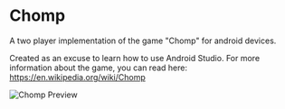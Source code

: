 # Chomp
A two player implementation of the game "Chomp" for android devices. 

Created as an excuse to learn how to use Android Studio. For more information about the game, you can read here:
https://en.wikipedia.org/wiki/Chomp

![Chomp Preview](http://i.imgur.com/Qzmny9j.png)
